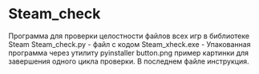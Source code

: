 # Steam_check
Программа для проверки целостности файлов всех игр в библиотеке Steam
Steam_check.py - файл с кодом
Steam_xheck.exe - Упакованная программа через утилиту pyinstaller
button.png пример картинки для завершения одного цикла проверки.
В последнем файле инструкция.
